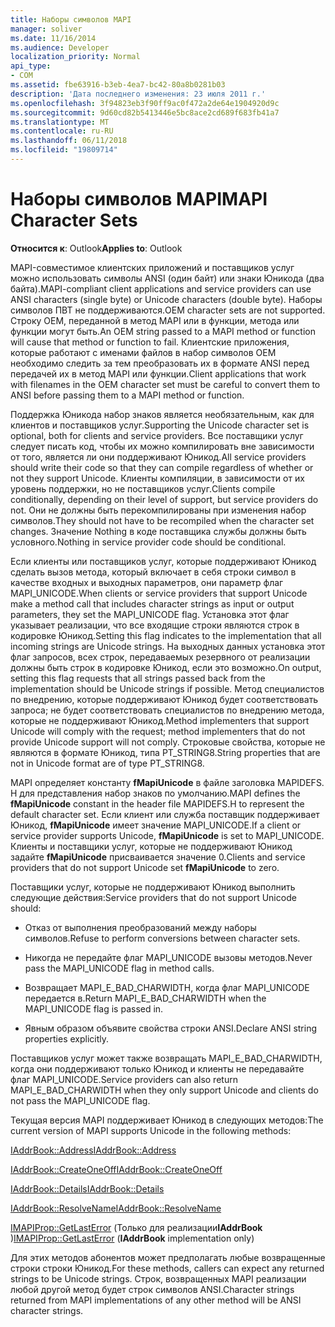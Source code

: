 ```yaml
---
title: Наборы символов MAPI
manager: soliver
ms.date: 11/16/2014
ms.audience: Developer
localization_priority: Normal
api_type:
- COM
ms.assetid: fbe63916-b3eb-4ea7-bc42-80a8b0281b03
description: 'Дата последнего изменения: 23 июля 2011 г.'
ms.openlocfilehash: 3f94823eb3f90ff9ac0f472a2de64e1904920d9c
ms.sourcegitcommit: 9d60cd82b5413446e5bc8ace2cd689f683fb41a7
ms.translationtype: MT
ms.contentlocale: ru-RU
ms.lasthandoff: 06/11/2018
ms.locfileid: "19809714"
---
```

# <a name="mapi-character-sets"></a><span data-ttu-id="bf141-103">Наборы символов MAPI</span><span class="sxs-lookup"><span data-stu-id="bf141-103">MAPI Character Sets</span></span>

  
  
<span data-ttu-id="bf141-104">**Относится к**: Outlook</span><span class="sxs-lookup"><span data-stu-id="bf141-104">**Applies to**: Outlook</span></span> 
  
<span data-ttu-id="bf141-105">MAPI-совместимое клиентских приложений и поставщиков услуг можно использовать символы ANSI (один байт) или знаки Юникода (два байта).</span><span class="sxs-lookup"><span data-stu-id="bf141-105">MAPI-compliant client applications and service providers can use ANSI characters (single byte) or Unicode characters (double byte).</span></span> <span data-ttu-id="bf141-106">Наборы символов ПВТ не поддерживаются.</span><span class="sxs-lookup"><span data-stu-id="bf141-106">OEM character sets are not supported.</span></span> <span data-ttu-id="bf141-107">Строку OEM, переданной в метод MAPI или в функции, метода или функции могут быть.</span><span class="sxs-lookup"><span data-stu-id="bf141-107">An OEM string passed to a MAPI method or function will cause that method or function to fail.</span></span> <span data-ttu-id="bf141-108">Клиентские приложения, которые работают с именами файлов в набор символов OEM необходимо следить за тем преобразовать их в формате ANSI перед передачей их в метод MAPI или функции.</span><span class="sxs-lookup"><span data-stu-id="bf141-108">Client applications that work with filenames in the OEM character set must be careful to convert them to ANSI before passing them to a MAPI method or function.</span></span>
  
<span data-ttu-id="bf141-109">Поддержка Юникода набор знаков является необязательным, как для клиентов и поставщиков услуг.</span><span class="sxs-lookup"><span data-stu-id="bf141-109">Supporting the Unicode character set is optional, both for clients and service providers.</span></span> <span data-ttu-id="bf141-110">Все поставщики услуг следует писать код, чтобы их можно компилировать вне зависимости от того, является ли они поддерживают Юникод.</span><span class="sxs-lookup"><span data-stu-id="bf141-110">All service providers should write their code so that they can compile regardless of whether or not they support Unicode.</span></span> <span data-ttu-id="bf141-111">Клиенты компиляции, в зависимости от их уровень поддержки, но не поставщиков услуг.</span><span class="sxs-lookup"><span data-stu-id="bf141-111">Clients compile conditionally, depending on their level of support, but service providers do not.</span></span> <span data-ttu-id="bf141-112">Они не должны быть перекомпилированы при изменения набор символов.</span><span class="sxs-lookup"><span data-stu-id="bf141-112">They should not have to be recompiled when the character set changes.</span></span> <span data-ttu-id="bf141-113">Значение Nothing в коде поставщика службы должны быть условного.</span><span class="sxs-lookup"><span data-stu-id="bf141-113">Nothing in service provider code should be conditional.</span></span> 
  
<span data-ttu-id="bf141-114">Если клиенты или поставщиков услуг, которые поддерживают Юникод сделать вызов метода, который включает в себя строки символ в качестве входных и выходных параметров, они параметр флаг MAPI_UNICODE.</span><span class="sxs-lookup"><span data-stu-id="bf141-114">When clients or service providers that support Unicode make a method call that includes character strings as input or output parameters, they set the MAPI_UNICODE flag.</span></span> <span data-ttu-id="bf141-115">Установка этот флаг указывает реализации, что все входящие строки являются строк в кодировке Юникод.</span><span class="sxs-lookup"><span data-stu-id="bf141-115">Setting this flag indicates to the implementation that all incoming strings are Unicode strings.</span></span> <span data-ttu-id="bf141-116">На выходных данных установка этот флаг запросов, всех строк, передаваемых резервного от реализации должны быть строк в кодировке Юникод, если это возможно.</span><span class="sxs-lookup"><span data-stu-id="bf141-116">On output, setting this flag requests that all strings passed back from the implementation should be Unicode strings if possible.</span></span> <span data-ttu-id="bf141-117">Метод специалистов по внедрению, которые поддерживают Юникод будет соответствовать запроса; не будет соответствовать специалистов по внедрению метода, которые не поддерживают Юникод.</span><span class="sxs-lookup"><span data-stu-id="bf141-117">Method implementers that support Unicode will comply with the request; method implementers that do not provide Unicode support will not comply.</span></span> <span data-ttu-id="bf141-118">Строковые свойства, которые не являются в формате Юникод, типа PT_STRING8.</span><span class="sxs-lookup"><span data-stu-id="bf141-118">String properties that are not in Unicode format are of type PT_STRING8.</span></span>
  
<span data-ttu-id="bf141-119">MAPI определяет константу **fMapiUnicode** в файле заголовка MAPIDEFS. H для представления набор знаков по умолчанию.</span><span class="sxs-lookup"><span data-stu-id="bf141-119">MAPI defines the **fMapiUnicode** constant in the header file MAPIDEFS.H to represent the default character set.</span></span> <span data-ttu-id="bf141-120">Если клиент или служба поставщик поддерживает Юникод, **fMapiUnicode** имеет значение MAPI_UNICODE.</span><span class="sxs-lookup"><span data-stu-id="bf141-120">If a client or service provider supports Unicode, **fMapiUnicode** is set to MAPI_UNICODE.</span></span> <span data-ttu-id="bf141-121">Клиенты и поставщики услуг, которые не поддерживают Юникод задайте **fMapiUnicode** присваивается значение 0.</span><span class="sxs-lookup"><span data-stu-id="bf141-121">Clients and service providers that do not support Unicode set **fMapiUnicode** to zero.</span></span> 
  
<span data-ttu-id="bf141-122">Поставщики услуг, которые не поддерживают Юникод выполнить следующие действия:</span><span class="sxs-lookup"><span data-stu-id="bf141-122">Service providers that do not support Unicode should:</span></span>
  
- <span data-ttu-id="bf141-123">Отказ от выполнения преобразований между наборы символов.</span><span class="sxs-lookup"><span data-stu-id="bf141-123">Refuse to perform conversions between character sets.</span></span>
    
- <span data-ttu-id="bf141-124">Никогда не передайте флаг MAPI_UNICODE вызовы методов.</span><span class="sxs-lookup"><span data-stu-id="bf141-124">Never pass the MAPI_UNICODE flag in method calls.</span></span>
    
- <span data-ttu-id="bf141-125">Возвращает MAPI_E_BAD_CHARWIDTH, когда флаг MAPI_UNICODE передается в.</span><span class="sxs-lookup"><span data-stu-id="bf141-125">Return MAPI_E_BAD_CHARWIDTH when the MAPI_UNICODE flag is passed in.</span></span>
    
- <span data-ttu-id="bf141-126">Явным образом объявите свойства строки ANSI.</span><span class="sxs-lookup"><span data-stu-id="bf141-126">Declare ANSI string properties explicitly.</span></span> 
    
<span data-ttu-id="bf141-127">Поставщиков услуг может также возвращать MAPI_E_BAD_CHARWIDTH, когда они поддерживают только Юникод и клиенты не передавайте флаг MAPI_UNICODE.</span><span class="sxs-lookup"><span data-stu-id="bf141-127">Service providers can also return MAPI_E_BAD_CHARWIDTH when they only support Unicode and clients do not pass the MAPI_UNICODE flag.</span></span> 
  
 <span data-ttu-id="bf141-128">Текущая версия MAPI поддерживает Юникод в следующих методов:</span><span class="sxs-lookup"><span data-stu-id="bf141-128">The current version of MAPI supports Unicode in the following methods:</span></span> 
  
[<span data-ttu-id="bf141-129">IAddrBook::Address</span><span class="sxs-lookup"><span data-stu-id="bf141-129">IAddrBook::Address</span></span>](iaddrbook-address.md)
  
[<span data-ttu-id="bf141-130">IAddrBook::CreateOneOff</span><span class="sxs-lookup"><span data-stu-id="bf141-130">IAddrBook::CreateOneOff</span></span>](iaddrbook-createoneoff.md)
  
[<span data-ttu-id="bf141-131">IAddrBook::Details</span><span class="sxs-lookup"><span data-stu-id="bf141-131">IAddrBook::Details</span></span>](iaddrbook-details.md)
  
[<span data-ttu-id="bf141-132">IAddrBook::ResolveName</span><span class="sxs-lookup"><span data-stu-id="bf141-132">IAddrBook::ResolveName</span></span>](iaddrbook-resolvename.md)
  
<span data-ttu-id="bf141-133">[IMAPIProp::GetLastError](imapiprop-getlasterror.md) (Только для реализации**IAddrBook** )</span><span class="sxs-lookup"><span data-stu-id="bf141-133">[IMAPIProp::GetLastError](imapiprop-getlasterror.md) (**IAddrBook** implementation only)</span></span> 
  
<span data-ttu-id="bf141-134">Для этих методов абонентов может предполагать любые возвращенные строки строки Юникод.</span><span class="sxs-lookup"><span data-stu-id="bf141-134">For these methods, callers can expect any returned strings to be Unicode strings.</span></span> <span data-ttu-id="bf141-135">Строк, возвращенных MAPI реализации любой другой метод будет строк символов ANSI.</span><span class="sxs-lookup"><span data-stu-id="bf141-135">Character strings returned from MAPI implementations of any other method will be ANSI character strings.</span></span>
  

